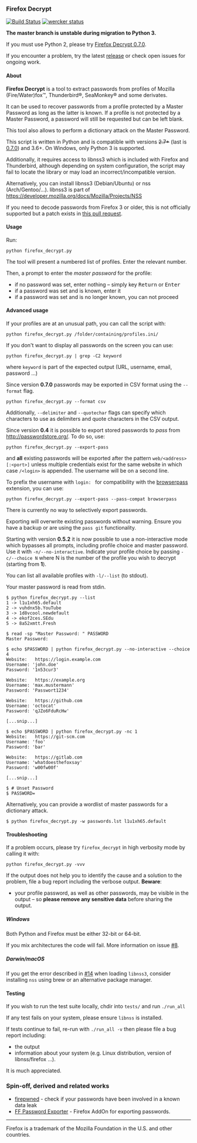 ### Firefox Decrypt

[![Build Status](https://travis-ci.org/unode/firefox_decrypt.svg?branch=master)](https://travis-ci.org/unode/firefox_decrypt) [![wercker status](https://app.wercker.com/status/d9b714c5d195dd9e7582e8cd6f463982/m/master "wercker status")](https://app.wercker.com/project/byKey/d9b714c5d195dd9e7582e8cd6f463982)

**The master branch is unstable during migration to Python 3.**  

If you must use Python 2, please try [Firefox Decrypt 0.7.0](https://github.com/unode/firefox_decrypt/releases/tag/0.7.0).  

If you encounter a problem, try the latest [release](https://github.com/unode/firefox_decrypt/releases) or check open issues for ongoing work.

#### About

**Firefox Decrypt** is a tool to extract passwords from profiles of Mozilla (Fire/Water)fox™, Thunderbird®, SeaMonkey® and some derivates.

It can be used to recover passwords from a profile protected by a Master Password as long as the latter is known.
If a profile is not protected by a Master Password, a password will still be requested but can be left blank.

This tool also allows to perform a dictionary attack on the Master Password.

This script is written in Python and is compatible with versions ~~2.7+~~ (last is [0.7.0](https://github.com/unode/firefox_decrypt/releases/tag/0.7.0)) and 3.6+. On Windows, only Python 3 is supported.

Additionally, it requires access to libnss3 which is included with Firefox and
Thunderbird, although depending on system configuration, the script may fail to
locate the library or may load an incorrect/incompatible version.

Alternatively, you can install libnss3 (Debian/Ubuntu) or nss (Arch/Gentoo/…).
libnss3 is part of https://developer.mozilla.org/docs/Mozilla/Projects/NSS

If you need to decode passwords from Firefox 3 or older, this is not officially supported but a patch exists in [this pull request](https://github.com/unode/firefox_decrypt/pull/36).


#### Usage

Run:

```
python firefox_decrypt.py
```

The tool will present a numbered list of profiles. Enter the relevant number. 

Then, a prompt to enter the *master password* for the profile: 

- if no password was set, enter nothing – simply key <kbd>Return</kbd> or <kbd>Enter</kbd>
- if a password was set and is known, enter it
- if a password was set and is no longer known, you can not proceed

#### Advanced usage

If your profiles are at an unusual path, you can call the script with:

```
python firefox_decrypt.py /folder/containing/profiles.ini/
```

If you don't want to display all passwords on the screen you can use:

```
python firefox_decrypt.py | grep -C2 keyword
```
where `keyword` is part of the expected output (URL, username, email, password …)

Since version **0.7.0** passwords may be exported in CSV format using the `--format` flag.

```
python firefox_decrypt.py --format csv
```

Additionally, `--delimiter` and `--quotechar` flags can specify which characters to use as delimiters and quote characters in the CSV output.

Since version **0.4** it is possible to export stored passwords to *pass* from <http://passwordstore.org/>. To do so, use:

```
python firefox_decrypt.py --export-pass
```

and **all** existing passwords will be exported after the pattern `web/<address>[:<port>]` unless multiple credentials exist for the same website in which case `/<login>` is appended. The username will be on a second line.

To prefix the username with `login: ` for compatibility with the [browserpass](https://github.com/dannyvankooten/browserpass) extension, you can use:
```
python firefox_decrypt.py --export-pass --pass-compat browserpass
```

There is currently no way to selectively export passwords.

Exporting will overwrite existing passwords without warning. Ensure you have a backup or are using the `pass git` functionality.

Starting with version **0.5.2** it is now possible to use a non-interactive mode which bypasses all prompts, including profile choice and master password. Use it with `-n/--no-interactive`. Indicate your profile choice by passing `-c/--choice N` where N is the number of the profile you wish to decrypt (starting from **1**).

You can list all available profiles with `-l/--list` (to stdout).

Your master password is read from stdin.

    $ python firefox_decrypt.py --list
    1 -> l1u1xh65.default
    2 -> vuhdnx5b.YouTube
    3 -> 1d8vcool.newdefault
    4 -> ekof2ces.SEdu
    5 -> 8a52xmtt.Fresh

    $ read -sp "Master Password: " PASSWORD
    Master Password:

    $ echo $PASSWORD | python firefox_decrypt.py --no-interactive --choice 4
    Website:   https://login.example.com
    Username: 'john.doe'
    Password: '1n53cur3'

    Website:   https://example.org
    Username: 'max.mustermann'
    Password: 'Passwort1234'

    Website:   https://github.com
    Username: 'octocat'
    Password: 'qJZo6FduRcHw'

    [...snip...]

    $ echo $PASSWORD | python firefox_decrypt.py -nc 1
    Website:   https://git-scm.com
    Username: 'foo'
    Password: 'bar'

    Website:   https://gitlab.com
    Username: 'whatdoesthefoxsay'
    Password: 'w00fw00f'

    [...snip...]

    $ # Unset Password
    $ PASSWORD=

Alternatively, you can provide a wordlist of master passwords for a dictionary attack.

    $ python firefox_decrypt.py -w passwords.lst l1u1xh65.default

#### Troubleshooting

If a problem occurs, please try `firefox_decrypt` in high verbosity mode by calling it with:

```
python firefox_decrypt.py -vvv
```

If the output does not help you to identify the cause and a solution to the problem, file a bug report including the verbose output. **Beware**:  

- your profile password, as well as other passwords, may be visible in the output – so **please remove any sensitive data** before sharing the output.


##### Windows

Both Python and Firefox must be either 32-bit or 64-bit.  

If you mix architectures the code will fail. More information on issue [#8](https://github.com/unode/firefox_decrypt/issues/8).

##### Darwin/macOS

If you get the error described in [#14](https://github.com/unode/firefox_decrypt/issues/14) when loading `libnss3`, consider installing `nss` using brew or an alternative package manager.

#### Testing

If you wish to run the test suite locally, chdir into `tests/` and run `./run_all`

If any test fails on your system, please ensure `libnss` is installed.

If tests continue to fail, re-run with `./run_all -v` then please file a bug report including: 

- the output
- information about your system (e.g. Linux distribution, version of libnss/firefox …). 

It is much appreciated.

### Spin-off, derived and related works

* [firepwned](https://github.com/christophetd/firepwned#how-it-works) - check if your passwords have been involved in a known data leak
* [FF Password Exporter](https://github.com/kspearrin/ff-password-exporter) - Firefox AddOn for exporting passwords. 

----

Firefox is a trademark of the Mozilla Foundation in the U.S. and other countries.
